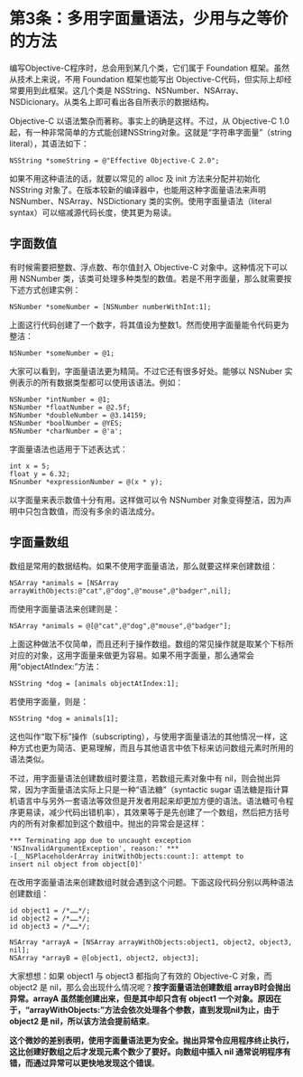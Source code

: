 # 第3条：多用字面量语法，少用与之等价的方法

编写Objective-C程序时，总会用到某几个类，它们属于 Foundation 框架。虽然从技术上来说，不用 Foundation 框架也能写出 Objective-C代码，但实际上却经常要用到此框架。这几个类是 NSString、NSNumber、NSArray、NSDicionary。从类名上即可看出各自所表示的数据结构。

Objective-C 以语法繁杂而著称。事实上的确是这样。不过，从 Objective-C 1.0起，有一种非常简单的方式能创建NSString对象。这就是“字符串字面量”（string literal），其语法如下：

```
NSString *someString = @"Effective Objective-C 2.0";
```

如果不用这种语法的话，就要以常见的 alloc 及 init 方法来分配并初始化 NSString 对象了。在版本较新的编译器中，也能用这种字面量语法来声明 NSNumber、NSArray、NSDictionary 类的实例。使用字面量语法（literal syntax）可以缩减源代码长度，使其更为易读。

## 字面数值

有时候需要把整数、浮点数、布尔值封入 Objective-C 对象中。这种情况下可以用 NSNumber 类，该类可处理多种类型的数值。若是不用字面量，那么就需要按下述方式创建实例：

```
NSNumber *someNumber = [NSNumber numberWithInt:1];
```

上面这行代码创建了一个数字，将其值设为整数1。然而使用字面量能令代码更为整洁：

```
NSNumber *someNumber = @1;
```

大家可以看到，字面量语法更为精简。不过它还有很多好处。能够以 NSNuber 实例表示的所有数据类型都可以使用该语法。例如：

```
NSNumber *intNumber = @1;
NSNumber *floatNumber = @2.5f;
NSNumber *doubleNumber = @3.14159;
NSNumber *boolNumber = @YES;
NSNumber *charNumber = @'a';
```

字面量语法也适用于下述表达式：

```
int x = 5;
float y = 6.32;
NSnumber *expressionNumber = @(x * y);
```

以字面量来表示数值十分有用。这样做可以令 NSNumber 对象变得整洁，因为声明中只包含数值，而没有多余的语法成分。

## 字面量数组

数组是常用的数据结构。如果不使用字面量语法，那么就要这样来创建数组：

```
NSArray *animals = [NSArray arrayWithObjects:@"cat",@"dog",@"mouse",@"badger",nil];
```

而使用字面量语法来创建则是：

```
NSArray *animals = @[@"cat",@"dog",@"mouse",@"badger"];
```

上面这种做法不仅简单，而且还利于操作数组。数组的常见操作就是取某个下标所对应的对象，这用字面量来做更为容易。如果不用字面量，那么通常会用“objectAtIndex:”方法：

```
NSString *dog = [animals objectAtIndex:1];
```

若使用字面量，则是：

```
NSString *dog = animals[1];
```

这也叫作“取下标”操作（subscripting），与使用字面量语法的其他情况一样，这种方式也更为简洁、更易理解，而且与其他语言中依下标来访问数组元素时所用的语法类似。

不过，用字面量语法创建数组时要注意，若数组元素对象中有 nil，则会抛出异常，因为字面量语法实际上只是一种“语法糖”（syntactic sugar 语法糖是指计算机语言中与另外一套语法等效但是开发者用起来却更加方便的语法。语法糖可令程序更易读，减少代码出错机率），其效果等于是先创建了一个数组，然后把方括号内的所有对象都加到这个数组中。抛出的异常会是这样：

```
*** Terminating app due to uncaught exception 'NSInvalidArgumentException', reason:' ***
-[__NSPlaceholderArray initWithObjects:count:]: attempt to 
insert nil object from object[0]'
```

在改用字面量语法来创建数组时就会遇到这个问题。下面这段代码分别以两种语法创建数组：

```
id object1 = /*……*/;
id object2 = /*……*/;
id object3 = /*……*/;

NSArray *arrayA = [NSArray arrayWithObjects:object1, object2, object3, nil];
NSArray *arrayB = @[object1, object2, object3];
```

大家想想：如果 object1 与 object3 都指向了有效的 Objective-C 对象，而 object2 是 nil，那么会出现什么情况呢？**按字面量语法创建数组 arrayB时会抛出异常。arrayA 虽然能创建出来，但是其中却只含有 object1 一个对象。原因在于，“arrayWithObjects:”方法会依次处理各个参数，直到发现nil为止，由于 object2 是 nil，所以该方法会提前结束**。

**这个微妙的差别表明，使用字面量语法更为安全。抛出异常令应用程序终止执行，这比创建好数组之后才发现元素个数少了要好。向数组中插入 nil 通常说明程序有错，而通过异常可以更快地发现这个错误**。
















